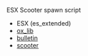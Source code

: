 ESX Scooter spawn script

- ESX (es_extended)
- [ox_lib](https://github.com/overextended/ox_lib/releases)
- [bulletin](https://github.com/Mobius1/bulletin/releases)
- [scooter](https://github.com/astron51/escooter/tree/main)
